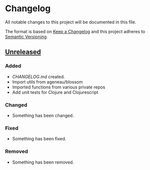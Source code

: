 # Changelog

All notable changes to this project will be documented in this file.

The format is based on [Keep a Changelog](http://keepachangelog.com)
and this project adheres to [Semantic Versioning](http://semver.org/spec/v2.0.0.html).


## [Unreleased]
### Added
- _CHANGELOG.md_ created.
- Import utils from ageneau/blossom
- Imported functions from various private repos
- Add unit tests for Clojure and Clojurescript
### Changed
- Something has been changed.
### Fixed
- Something has been fixed.
### Removed
- Something has been removed.


[Unreleased]: https://github.com/ageneau/cljc-utils/compare/0.0.0...HEAD
